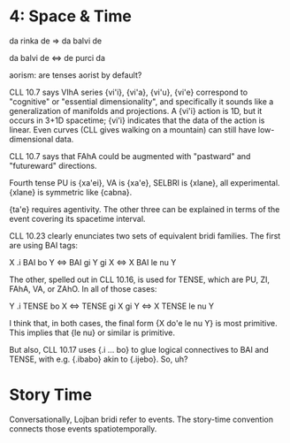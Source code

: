 # 4: Space & Time

da rinka de => da balvi de

da balvi de <=> de purci da

aorism: are tenses aorist by default?

CLL 10.7 says VIhA series {vi'i}, {vi'a}, {vi'u}, {vi'e} correspond to
"cognitive" or "essential dimensionality", and specifically it sounds like a
generalization of manifolds and projections. A {vi'i} action is 1D, but it
occurs in 3+1D spacetime; {vi'i} indicates that the data of the action is
linear. Even curves (CLL gives walking on a mountain) can still have
low-dimensional data.

CLL 10.7 says that FAhA could be augmented with "pastward" and "futureward"
directions.

Fourth tense PU is {xa'ei}, VA is {xa'e}, SELBRI is {xlane}, all experimental.
{xlane} is symmetric like {cabna}.

{ta'e} requires agentivity. The other three can be explained in terms of the
event covering its spacetime interval.

CLL 10.23 clearly enunciates two sets of equivalent bridi families. The first
are using BAI tags:

X .i BAI bo Y <=> BAI gi Y gi X <=> X BAI le nu Y

The other, spelled out in CLL 10.16, is used for TENSE, which are PU, ZI,
FAhA, VA, or ZAhO. In all of those cases:

Y .i TENSE bo X <=> TENSE gi X gi Y <=> X TENSE le nu Y

I think that, in both cases, the final form {X do'e le nu Y} is most
primitive. This implies that {le nu} or similar is primitive.

But also, CLL 10.17 uses {.i ... bo} to glue logical connectives to BAI and
TENSE, with e.g. {.ibabo} akin to {.ijebo}. So, uh?

# Story Time

Conversationally, Lojban bridi refer to events. The story-time convention
connects those events spatiotemporally.
